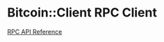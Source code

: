 # Bitcoin::Client RPC Client

[RPC API Reference](https://developer.bitcoin.org/reference/rpc/index.html)
